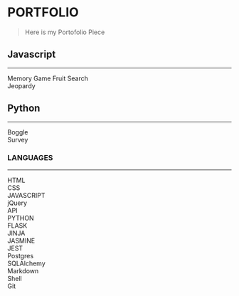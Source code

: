 # PORTFOLIO

>Here is my Portofolio Piece

## Javascript  
---  
Memory Game
Fruit Search  
Jeopardy  



## Python  
---  
Boggle  
Survey   

### LANGUAGES  
---  
HTML  
CSS  
JAVASCRIPT  
jQuery  
API  
PYTHON  
FLASK  
JINJA  
JASMINE  
JEST  
Postgres  
SQLAlchemy  
Markdown  
Shell  
Git    
